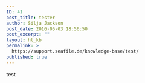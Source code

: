 ```yaml
---
ID: 41
post_title: tester
author: Silja Jackson
post_date: 2016-05-03 18:56:50
post_excerpt: ""
layout: ht_kb
permalink: >
  https://support.seafile.de/knowledge-base/test/
published: true
---
```

test